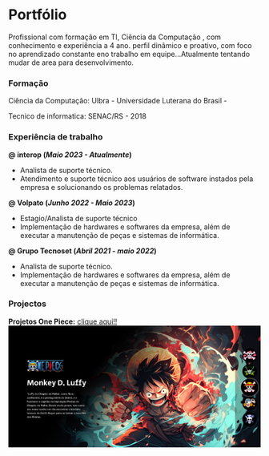 # Portfólio
Profissional com formação em TI, Ciência da Computação , com conhecimento e experiência a 4 ano. perfil dinâmico e proativo, com foco no aprendizado constante eno trabalho em equipe...Atualmente tentando mudar de area para desenvolvimento.

### Formação

Ciência da Computação: Ulbra - Universidade Luterana do Brasil -

Tecnico de informatica: SENAC/RS - 2018

### Experiência de trabalho
**@ interop (_Maio 2023 - Atualmente_)**
- Analista de suporte técnico.
- Atendimento e suporte técnico aos usuários de software instados pela empresa e solucionando os problemas relatados.

**@ Volpato (_Junho 2022 - Maio 2023_)**
- Estagio/Analista de suporte técnico
- Implementação de hardwares e softwares da empresa, além de executar a manutenção de peças e sistemas de informática.

**@ Grupo Tecnoset (_Abril 2021 - maio 2022_)**
- Analista de suporte técnico.
- Implementação de hardwares e softwares da empresa, além de executar a manutenção de peças e sistemas de informática.

### Projectos
**Projetos One Piece:**
[clique aqui!!](https://lancellot.github.io/Projeto-OnePiece/)
![one pice](/assets/img/onepiece.PNG)
